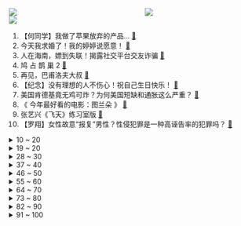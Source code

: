 <div >
	<a style="float:left;width:55%;" href = "https://github.com/anuraghazra/github-readme-stats">
	 <img src = "https://github-readme-stats.vercel.app/api?username=iuuuuuaena&theme=buefy&show_icons=true"/>
	</a>
	<a  style="float:right;width:45%" href = "https://github.com/anuraghazra/github-readme-stats">
	 <img  src="https://github-readme-stats.vercel.app/api/top-langs/?username=anuraghazra&layout=compact"/>
	</a>
	</div>

[![](https://img.shields.io/badge/jxd-@jxdgogogo.xyz-yellowgreen.svg)](https://www.jxdgogogo.xyz)<br>
1. 【何同学】我做了苹果放弃的产品... [:link:](//www.bilibili.com/video/BV19v411M7Rs) <br>
2. 今天我求婚了！我的婷婷说愿意！ [:link:](//www.bilibili.com/video/BV1oF411Y7ST) <br>
3. 人在海南，嫖到失联！揭露社交平台交友诈骗 [:link:](//www.bilibili.com/video/BV1Ju411f7ra) <br>
4. 鸠 占 鹊 巢 2 [:link:](//www.bilibili.com/video/BV1A44y147u4) <br>
5. 再见，巴甫洛夫大叔 [:link:](//www.bilibili.com/video/BV1Af4y137in) <br>
6. 【纪念】没有理想的人不伤心！祝自己生日快乐！ [:link:](//www.bilibili.com/video/BV1nf4y1g7ti) <br>
7. 美国肯德基竟无鸡可炸？为何美国短缺和通胀这么严重？ [:link:](//www.bilibili.com/video/BV1jh411n71c) <br>
8. 《 今年最好看的电影：图兰朵 》 [:link:](//www.bilibili.com/video/BV1gv411u7at) <br>
9. 张艺兴《飞天》练习室版 [:link:](//www.bilibili.com/video/BV14L411g7qN) <br>
10. 【罗翔】女性故意“报复”男性？性侵犯罪是一种高诬告率的犯罪吗？ [:link:](//www.bilibili.com/video/BV1FL4y167kE) <br>
<details>
<summary>10 ~ 20</summary>

11. 一把炒面一把雪，这是最简单的美食，但同时也是最有意义的美食 [:link:](//www.bilibili.com/video/BV1yr4y1y7vY) <br>
12. 暗访麦当劳，食材过期、餐盘不洗、奶浆漏了三天还继续用 [:link:](//www.bilibili.com/video/BV1Fv411u72b) <br>
13. C4炸弹之贴地飞行斩！【C4快乐阴人流#24】 [:link:](//www.bilibili.com/video/BV1UQ4y1i77n) <br>
14. 看好了沉香！宝莲灯是这么用的 ！ [:link:](//www.bilibili.com/video/BV1oP4y1t7fM) <br>
15. 这是我吃过最脆的炸鸡...皮！不信的话，请试试看，包你不失望 [:link:](//www.bilibili.com/video/BV1NU4y1c7Aw) <br>
16. 【时代少年团】《这福气给你要不要》之出发吧！假期 [:link:](//www.bilibili.com/video/BV1vL4y1B78G) <br>
17. 一定不要吃福岛食品的真正原因，只有去当地才知道的真相 [:link:](//www.bilibili.com/video/BV14h411b7Ak) <br>
18. 海南热带雨林第三集：在夜晚的雨林，找到了目标物种 [:link:](//www.bilibili.com/video/BV1wF411e7Nt) <br>
19. 《图烂朵》：太烂了！烂到吐！！烂得我想尿尿！！！ [:link:](//www.bilibili.com/video/BV1SQ4y1i77a) <br>
</details>
<details>
<summary>19 ~ 20</summary>

20. 原来锦鲤猫竟然就在我身边！ [:link:](//www.bilibili.com/video/BV1jq4y157g8) <br>
21. 太夸张了！！随机挑战居然把王嘉尔请到了我家！！ [:link:](//www.bilibili.com/video/BV1xu411Z7gc) <br>
22. 《听 伞 爷 的 话》 [:link:](//www.bilibili.com/video/BV1Ur4y1y7bZ) <br>
23. 用舌尖折青蛙 [:link:](//www.bilibili.com/video/BV1Bq4y197iN) <br>
24. 小红书的“照骗”有多离谱？小镰仓遍地开花 [:link:](//www.bilibili.com/video/BV1bL411g7Xc) <br>
25. 半小时带你回忆s8世界赛ig夺冠 [:link:](//www.bilibili.com/video/BV1aL4y1B7uj) <br>
26. 有些特效你差不多得了！！ [:link:](//www.bilibili.com/video/BV1CT4y1o7uH) <br>
27. MV-【Ado】烦死了/うっせぇわ [:link:](//www.bilibili.com/video/BV1ih411b7La) <br>
28. “蹭饭挑战什么时候去老番茄家？” [:link:](//www.bilibili.com/video/BV19v411M7Rd) <br>
</details>
<details>
<summary>28 ~ 30</summary>

29. 排面！上亿的名画拍卖全B站只邀请了我去?? [:link:](//www.bilibili.com/video/BV1Av411u7gc) <br>
30. 【安卓慎入】12个iPhone稀缺良心App，你未必全知道！！！ [:link:](//www.bilibili.com/video/BV1PU4y1c7cA) <br>
31. 高能预警！快放1000倍，带你看受精卵分裂全过程 [:link:](//www.bilibili.com/video/BV1Ev411375K) <br>
32. 听君一席话，全是废话 2.0 ！！! [:link:](//www.bilibili.com/video/BV16u411Z7Ja) <br>
33. “他们不像是走秀，倒像是来赴宴的......”| 前方高能·国风大典混剪 [:link:](//www.bilibili.com/video/BV1EL4y1B7Gw) <br>
34. 10元一碗！在广东吃到固体牛奶，一口下肚这是什么神仙吃法…… [:link:](//www.bilibili.com/video/BV1CF411Y7E1) <br>
35. 爆肝68小时，我发现这个问题外交部从不省略 [:link:](//www.bilibili.com/video/BV1L44y147zC) <br>
36. 踢馆rookie韩料店，IG上单当面锐评，毫不留情！【怎么这么值ep31-贪食主义】 [:link:](//www.bilibili.com/video/BV1QL411G7eq) <br>
37. 河北一大学生坐窗台大喊“学校配不上我”称遭不公正对待，校方：已送医疗养 [:link:](//www.bilibili.com/video/BV1wT4y1Z73y) <br>
</details>
<details>
<summary>37 ~ 40</summary>

38. 11年啦，“九姑娘”邓萃雯来B站报到啦！ [:link:](//www.bilibili.com/video/BV1Jh411n7RF) <br>
39. 凌晨4点，我被穷醒了，我才24岁，不知从何起也开始为生活努力了 [:link:](//www.bilibili.com/video/BV1EQ4y1z7mU) <br>
40. 第一个大高潮！所有人都是我的棋子！国产古装大戏《琅琊榜》第四期 [:link:](//www.bilibili.com/video/BV1c3411y7Xa) <br>
41. 【啊粥】人民的名义：李达康到底错在哪了？ [:link:](//www.bilibili.com/video/BV1Wq4y197Fn) <br>
42. 这几个演员告诉我们气质远比五官精致重要得多…… [:link:](//www.bilibili.com/video/BV1944y1x7bK) <br>
43. 在海底捞给希儿过生日 [:link:](//www.bilibili.com/video/BV1wv411u77B) <br>
44. 墨西哥禁毒，总统没了；中国禁毒，毒贩没了！【阿Test正经比比】 [:link:](//www.bilibili.com/video/BV1iU4y1F7rj) <br>
45. 慎入！干净又卫生的正宗芦荟汁究竟是什么味道？ [:link:](//www.bilibili.com/video/BV15Q4y1Q77M) <br>
46. 一个白嫖小技巧 [:link:](//www.bilibili.com/video/BV1Xv411M7tU) <br>
</details>
<details>
<summary>46 ~ 50</summary>

47. 对不起，这个账号可能要还给她了 [:link:](//www.bilibili.com/video/BV1N34y1m7qQ) <br>
48. 同样吃进嘴里，为什么辣椒辣嘴巴，芥末却“辣”鼻子？ [:link:](//www.bilibili.com/video/BV1xP4y1b7Sd) <br>
49. 螳螂:B a n 狮 子 ! [:link:](//www.bilibili.com/video/BV1W3411y7vW) <br>
50. 我的猫救了一只流浪猫，我的心情很复杂… [:link:](//www.bilibili.com/video/BV1gU4y1F7VF) <br>
51. 开局就领盒饭！女记者惨被副总统秘密暗杀，美国政坛大戏《纸牌屋》第7期 [:link:](//www.bilibili.com/video/BV1oQ4y1i7TY) <br>
52. 厨师长教你：“红烧猪蹄”的家常做法，色泽红亮，软糯脱骨 [:link:](//www.bilibili.com/video/BV1RF411Y73S) <br>
53. 【原神】我以为大家都是正常人，现在我开始害怕了 [:link:](//www.bilibili.com/video/BV1yb4y1h7MQ) <br>
54. 双十一排雷指南！你最容易买的5种坑爹产品！【老爸评测】 [:link:](//www.bilibili.com/video/BV11f4y1g7ce) <br>
55. 又一个恶心女主！爆笑吐槽鞠婧祎新剧《嘉南传》 [:link:](//www.bilibili.com/video/BV1ov411M7KC) <br>
</details>
<details>
<summary>55 ~ 60</summary>

56. 中国男高音国外听演唱会 顺便救了个场 [:link:](//www.bilibili.com/video/BV1Yb4y1Y7Q8) <br>
57. 华农兄弟：摘点野果来吃，顺路再去兄弟家钓几条鱼，收获还可以哦 [:link:](//www.bilibili.com/video/BV1tL411g7ob) <br>
58. 一款东南亚民俗鬼怪游戏，来自寺庙中的诱惑 [:link:](//www.bilibili.com/video/BV1XQ4y1i7dF) <br>
59. 最催泪的一版《那些年》林子祥胡夏一开口就破防 [:link:](//www.bilibili.com/video/BV1kh411b7Jt) <br>
60. 【基德】为什么那么多科学家都相信鬼？ [:link:](//www.bilibili.com/video/BV1tq4y1G7Kg) <br>
61. 柳泉居 厨子探店￥634 [:link:](//www.bilibili.com/video/BV1wT4y1Z7hy) <br>
62. 【S11全球总决赛】小组赛加赛 10月17日 RNG vs HLE [:link:](//www.bilibili.com/video/BV1AQ4y1Q7fW) <br>
63. 跟女孩子吃饭，点菜是门艺术啊 [:link:](//www.bilibili.com/video/BV1wv411u7YJ) <br>
64. 阿特为你解密恐怖的笑气！ [:link:](//www.bilibili.com/video/BV1E44y147jh) <br>
</details>
<details>
<summary>64 ~ 70</summary>

65. 今晚全场消费由_____买单！ [:link:](//www.bilibili.com/video/BV1xr4y1y7xp) <br>
66. 《觉醒青莲》这才是真正的兰陵王！！！ [:link:](//www.bilibili.com/video/BV1mf4y1g7CD) <br>
67. 大型辽宁舰航母模型和大型075两栖攻击舰模型，可以起降！ [:link:](//www.bilibili.com/video/BV1QP4y1t72m) <br>
68. 二胎小夫妻在北京买的第一套房｜Roomtour新房开箱 [:link:](//www.bilibili.com/video/BV1D3411C7Ri) <br>
69. 经典系列来了：灭霸炸鸡(1) [:link:](//www.bilibili.com/video/BV1sq4y157pn) <br>
70. 我 怂 了 ，还 是 铁 锅 炖 自 己 吧 ！ [:link:](//www.bilibili.com/video/BV1ih411J7s1) <br>
71. 【JUMP】当渣女，还是男孩更专业 [:link:](//www.bilibili.com/video/BV1hR4y1J7Eo) <br>
72. 【原神夜店风】午 夜 男 团 [:link:](//www.bilibili.com/video/BV1zR4y1J7X3) <br>
73. 5人组因为一把神弓而内部分裂！ [:link:](//www.bilibili.com/video/BV1eb4y1h76P) <br>
</details>
<details>
<summary>73 ~ 80</summary>

74. 内容看完极度舒适（二） [:link:](//www.bilibili.com/video/BV1yT4y1o712) <br>
75. 卫生扣分写检讨的巅峰之作。 [:link:](//www.bilibili.com/video/BV1Df4y1g7x9) <br>
76. 美高中隐瞒性侵：觉得是女生就可以进女厕所 [:link:](//www.bilibili.com/video/BV1CR4y1J78L) <br>
77. 哦？ [:link:](//www.bilibili.com/video/BV1if4y1c7ie) <br>
78. ⚡ 爱 情 买 卖 ⚡ [:link:](//www.bilibili.com/video/BV1Ku411f7Qf) <br>
79. 饲养员半夜被小象吵醒，还得哄它入睡，最后连被窝都没了 [:link:](//www.bilibili.com/video/BV13q4y1G7nh) <br>
80. 把生命最后一刻，留给你最爱的人！是不是这样的？ [:link:](//www.bilibili.com/video/BV1rL411G77D) <br>
81. 志愿军战神！一个人对抗敌军五个连！【阅片无数Ⅱ 23】 [:link:](//www.bilibili.com/video/BV17b4y1h7H4) <br>
82. 离谱了：600块一个麦当劳汉堡  吃起来是什么味道 [:link:](//www.bilibili.com/video/BV1Lb4y1h7Dr) <br>
</details>
<details>
<summary>82 ~ 90</summary>

83. 能卖180一斤我国超大的胡蜂蜂蛹，挖马蜂巢有多危险？味道有多美味？靓仔被吓到了 [:link:](//www.bilibili.com/video/BV1vF411Y72d) <br>
84. 【4K顶级画质】你的名字插曲《スパークル》现场，没想到都过去5年了！！！ [:link:](//www.bilibili.com/video/BV1yQ4y1i7Rd) <br>
85. 六周年CG【荣耀同行】：每一次，你都在我身边 [:link:](//www.bilibili.com/video/BV1hQ4y1D79E) <br>
86. 【龚俊】工作日vlog 3.0 [:link:](//www.bilibili.com/video/BV1ER4y1J7Y7) <br>
87. 阳 光 铲 男 [:link:](//www.bilibili.com/video/BV1Tv411u7Rt) <br>
88. 试吃喷火湾顶级甜虾，刺身非常惊艳，外甥女一个人干一盘 [:link:](//www.bilibili.com/video/BV1ab4y1h7pF) <br>
89. 《B包！B包！》 [:link:](//www.bilibili.com/video/BV1uQ4y1q7zL) <br>
90. 【短的发布会】笔记本也搞刘海屏？全新MacBook性能猛犸一定炸！ [:link:](//www.bilibili.com/video/BV1gF411e7P9) <br>
91. 打卡网红饭店，怼两份大骨头炒鸡，烩面免费吃，实惠 [:link:](//www.bilibili.com/video/BV1qT4y1o7uA) <br>
</details>
<details>
<summary>91 ~ 100</summary>

92. 导演：让他来演抽烟，没想到直接被他抽进了北影教科书！ [:link:](//www.bilibili.com/video/BV1aT4y1o7R3) <br>
93. 你绝对想象不到，这群00后靠一篇文档，救了上千山西人！【记录伟大系列06】 [:link:](//www.bilibili.com/video/BV1zQ4y1D7HT) <br>
94. 关于学生考了第一，被我往死里奖这回事…… [:link:](//www.bilibili.com/video/BV1aL411G7qL) <br>
95. 孩子高空扔东西，这样的熊孩子该如何教育呢？宝爸这样教育很有效 [:link:](//www.bilibili.com/video/BV1du411d7SK) <br>
96. 【电竞星快报】当凤一麒碎，八强内战时，LPL还剩下什么？（第三季38期） [:link:](//www.bilibili.com/video/BV1AQ4y1q7co) <br>
97. 为什么不ban猛犸是什么梗【梗指南】 [:link:](//www.bilibili.com/video/BV1qf4y1g7yA) <br>
98. ⚡巨婴游客恶臭行为大赏：女游客“强抱”幼狮被阻后撒泼，我就要拍！ [:link:](//www.bilibili.com/video/BV18f4y1g7ca) <br>
99. 俄罗斯战队TSpirit电子竞技赛夺冠 普京送上祝贺 [:link:](//www.bilibili.com/video/BV1Bq4y197YF) <br>
100. 奇葩小伙买帐篷住在院子里，一人一锅一西瓜，惬意无比，但真相其实是 [:link:](//www.bilibili.com/video/BV1G34y1m7wa) <br>
</details>
